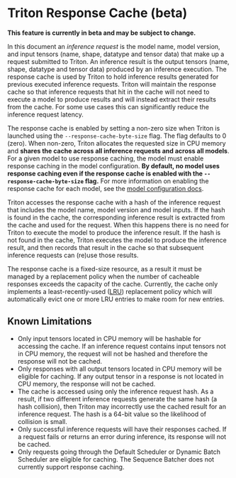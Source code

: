 # Triton Response Cache (beta)

**This feature is currently in beta and may be subject to change.**

In this document an *inference request* is the model name, model version, and
input tensors (name, shape, datatype and tensor data) that make up a request
submitted to Triton. An inference result is the output tensors (name, shape,
datatype and tensor data) produced by an inference execution. The response cache
is used by Triton to hold inference results generated for previous executed
inference requests. Triton will maintain the response cache so that inference
requests that hit in the cache will not need to execute a model to produce
results and will instead extract their results from the cache. For some use
cases this can significantly reduce the inference request latency.

The response cache is enabled by setting a non-zero size when Triton is launched
using the `--response-cache-byte-size` flag. The flag defaults to 0 (zero). When
non-zero, Triton allocates the requested size in CPU memory and **shares the
cache across all inference requests and across all models**. For a given model
to use response caching, the model must enable response caching in the model
configuration. **By default, no model uses response caching even if the response
cache is enabled with the `--response-cache-byte-size` flag.** For more
information on enabling the response cache for each model, see the [model
configuration
docs](https://github.com/triton-inference-server/server/blob/main/docs/model_configuration.md#response-cache).

Triton accesses the response cache with a hash of the inference request that
includes the model name, model version and model inputs. If the hash is found in
the cache, the corresponding inference result is extracted from the cache and
used for the request. When this happens there is no need for Triton to execute
the model to produce the inference result. If the hash is not found in the
cache, Triton executes the model to produce the inference result, and then
records that result in the cache so that subsequent inference requests can
(re)use those results. 

The response cache is a fixed-size resource, as a result it must be managed by a
replacement policy when the number of cacheable responses exceeds the capacity
of the cache. Currently, the cache only implements a least-recently-used
([LRU](https://en.wikipedia.org/wiki/Cache_replacement_policies#Least_recently_used_(LRU)))
replacement policy which will automatically evict one or more LRU entries to
make room for new entries.

## Known Limitations

- Only input tensors located in CPU memory will be hashable for accessing the
  cache. If an inference request contains input tensors not in CPU memory, the
  request will not be hashed and therefore the response will not be cached.
- Only responses with all output tensors located in CPU memory will be eligible
  for caching. If any output tensor in a response is not located in CPU memory,
  the response will not be cached.
- The cache is accessed using only the inference request hash. As a result, if
  two different inference requests generate the same hash (a hash collision),
  then Triton may incorrectly use the cached result for an inference request.
  The hash is a 64-bit value so the likelihood of collision is small.
- Only successful inference requests will have their responses cached. If a
  request fails or returns an error during inference, its response will not be
  cached.
- Only requests going through the Default Scheduler or Dynamic Batch Scheduler
  are eligible for caching. The Sequence Batcher does not currently support
  response caching.
